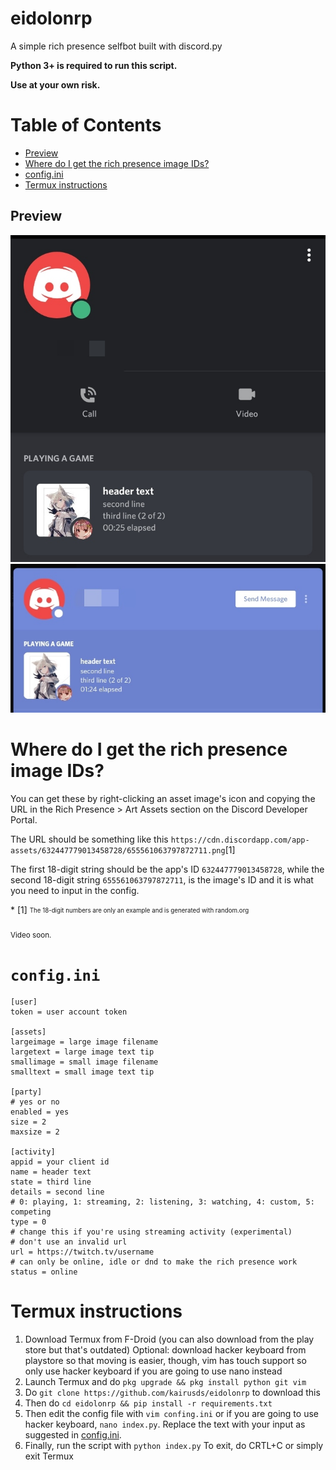 # eidolonrp
A simple rich presence selfbot built with discord.py

**Python 3+ is required to run this script.**

**Use at your own risk.**

Table of Contents
=================

   * [Preview](#preview)
   * [Where do I get the rich presence image IDs?](#where-do-i-get-the-rich-presence-image-ids)
   * [config.ini](#configini)
   * [Termux instructions](#termux-instructions)

## Preview
![mobile](pv_mobile.jpg)
![desktop](pv_desktop.jpg)

# Where do I get the rich presence image IDs?
<p>You can get these by right-clicking an asset image's icon and copying the URL in the Rich Presence > Art Assets section on the Discord Developer Portal.</p>
<p>The URL should be something like this <code>https://cdn.discordapp.com/app-assets/632447779013458728/655561063797872711.png</code>[1]</p>
<p>The first 18-digit string should be the app's ID <code>632447779013458728</code>, while the second 18-digit string <code>655561063797872711</code>, is the image's ID and it is what you need to input in the config.</p>
* [1] <sub><sup>The 18-digit numbers are only an example and is generated with random.org</sup></sub>

<sub>Video soon.</sub>

# `config.ini`
```
[user]
token = user account token

[assets]
largeimage = large image filename
largetext = large image text tip
smallimage = small image filename
smalltext = small image text tip

[party]
# yes or no
enabled = yes
size = 2
maxsize = 2

[activity]
appid = your client id
name = header text
state = third line
details = second line
# 0: playing, 1: streaming, 2: listening, 3: watching, 4: custom, 5: competing
type = 0
# change this if you're using streaming activity (experimental)
# don't use an invalid url
url = https://twitch.tv/username
# can only be online, idle or dnd to make the rich presence work
status = online
```

# Termux instructions
1. Download Termux from F-Droid (you can also download from the play store but that's outdated) 
Optional: download hacker keyboard from playstore so that moving is easier, though, vim has touch support so only use hacker keyboard if you are going to use nano instead
2. Launch Termux and do `pkg upgrade && pkg install python git vim`
3. Do `git clone https://github.com/kairusds/eidolonrp` to download this
4. Then do `cd eidolonrp && pip install -r requirements.txt`
5. Then edit the config file with `vim confing.ini` or if you are going to use hacker keyboard, `nano index.py`. Replace the text with your input as suggested in [config.ini](#configini).
6. Finally, run the script with `python index.py`
To exit, do CRTL+C or simply exit Termux